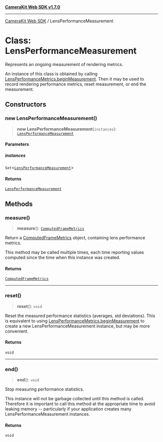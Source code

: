 [**CameraKit Web SDK v1.7.0**](../README.md)

***

[CameraKit Web SDK](../globals.md) / LensPerformanceMeasurement

# Class: LensPerformanceMeasurement

Represents an ongoing measurement of rendering metrics.

An instance of this class is obtained by calling [LensPerformanceMetrics.beginMeasurement](LensPerformanceMetrics.md#beginmeasurement). Then it may be
used to record rendering performance metrics, reset measurement, or end the measurement.

## Constructors

### new LensPerformanceMeasurement()

> **new LensPerformanceMeasurement**(`instances`): [`LensPerformanceMeasurement`](LensPerformanceMeasurement.md)

#### Parameters

##### instances

`Set`\<[`LensPerformanceMeasurement`](LensPerformanceMeasurement.md)\>

#### Returns

[`LensPerformanceMeasurement`](LensPerformanceMeasurement.md)

## Methods

### measure()

> **measure**(): [`ComputedFrameMetrics`](../interfaces/ComputedFrameMetrics.md)

Return a [ComputedFrameMetrics](../interfaces/ComputedFrameMetrics.md) object, containing lens performance metrics.

This method may be called multiple times, each time reporting values computed since the time when this instance
was created.

#### Returns

[`ComputedFrameMetrics`](../interfaces/ComputedFrameMetrics.md)

***

### reset()

> **reset**(): `void`

Reset the measured performance statistics (averages, std deviations). This is equivalent to using
[LensPerformanceMetrics.beginMeasurement](LensPerformanceMetrics.md#beginmeasurement) to create a new LensPerformanceMeasurement instance, but may be
more convenient.

#### Returns

`void`

***

### end()

> **end**(): `void`

Stop measuring performance statistics.

This instance will not be garbage collected until this method is called. Therefore it is important to call this
method at the appropriate time to avoid leaking memory -- particularly if your application creates many
LensPerformanceMeasurement instances.

#### Returns

`void`
